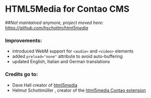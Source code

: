 # HTML5Media for Contao CMS

##_Not maintained anymore, project moved here: https://github.com/hschottm/html5media_

### Improvements:

* introduced WebM support for `<audio>` and `<video>` elements
* added `preload="none"` attribute to avoid auto-buffering
* updated English, Italian and German translations

### Credits go to:
* Dave Hall creator of [html5media](https://github.com/etianen/html5media)
* Helmut Schottmüller , creator of the [html5media Contao extension](http://www.contao.org/de/extension-list/view/html5media.10000029.de.html)
